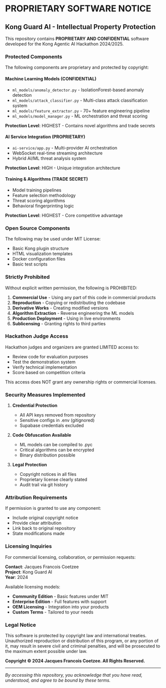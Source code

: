# PROPRIETARY SOFTWARE NOTICE

## Kong Guard AI - Intellectual Property Protection

This repository contains **PROPRIETARY AND CONFIDENTIAL** software developed for the Kong Agentic AI Hackathon 2024/2025.

### Protected Components

The following components are proprietary and protected by copyright:

#### Machine Learning Models (CONFIDENTIAL)
- `ml_models/anomaly_detector.py` - IsolationForest-based anomaly detection
- `ml_models/attack_classifier.py` - Multi-class attack classification system
- `ml_models/feature_extractor.py` - 70+ feature engineering pipeline
- `ml_models/model_manager.py` - ML orchestration and threat scoring

**Protection Level**: HIGHEST - Contains novel algorithms and trade secrets

#### AI Service Integration (PROPRIETARY)
- `ai-service/app.py` - Multi-provider AI orchestration
- WebSocket real-time streaming architecture
- Hybrid AI/ML threat analysis system

**Protection Level**: HIGH - Unique integration architecture

#### Training & Algorithms (TRADE SECRET)
- Model training pipelines
- Feature selection methodology
- Threat scoring algorithms
- Behavioral fingerprinting logic

**Protection Level**: HIGHEST - Core competitive advantage

### Open Source Components

The following may be used under MIT License:
- Basic Kong plugin structure
- HTML visualization templates
- Docker configuration files
- Basic test scripts

### Strictly Prohibited

Without explicit written permission, the following is PROHIBITED:

1. **Commercial Use** - Using any part of this code in commercial products
2. **Reproduction** - Copying or redistributing the codebase
3. **Derivative Works** - Creating modified versions
4. **Algorithm Extraction** - Reverse engineering the ML models
5. **Production Deployment** - Using in live environments
6. **Sublicensing** - Granting rights to third parties

### Hackathon Judge Access

Hackathon judges and organizers are granted LIMITED access to:
- Review code for evaluation purposes
- Test the demonstration system
- Verify technical implementation
- Score based on competition criteria

This access does NOT grant any ownership rights or commercial licenses.

### Security Measures Implemented

1. **Credential Protection**
   - All API keys removed from repository
   - Sensitive configs in .env (gitignored)
   - Supabase credentials excluded

2. **Code Obfuscation Available**
   - ML models can be compiled to .pyc
   - Critical algorithms can be encrypted
   - Binary distribution possible

3. **Legal Protection**
   - Copyright notices in all files
   - Proprietary license clearly stated
   - Audit trail via git history

### Attribution Requirements

If permission is granted to use any component:
- Include original copyright notice
- Provide clear attribution
- Link back to original repository
- State modifications made

### Licensing Inquiries

For commercial licensing, collaboration, or permission requests:

**Contact**: Jacques Francois Coetzee  
**Project**: Kong Guard AI  
**Year**: 2024  

Available licensing models:
- **Community Edition** - Basic features under MIT
- **Enterprise Edition** - Full features with support
- **OEM Licensing** - Integration into your products
- **Custom Terms** - Tailored to your needs

### Legal Notice

This software is protected by copyright law and international treaties. Unauthorized reproduction or distribution of this program, or any portion of it, may result in severe civil and criminal penalties, and will be prosecuted to the maximum extent possible under law.

**Copyright © 2024 Jacques Francois Coetzee. All Rights Reserved.**

---

*By accessing this repository, you acknowledge that you have read, understood, and agree to be bound by these terms.*